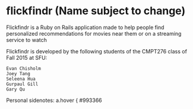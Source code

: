 # flickfindr  (Name subject to change)
Flickfindr is a Ruby on Rails application made to help people find personalized recommendations for movies near them or on a streaming service to watch

Flickfindr is developed by the following students of the CMPT276 class of Fall 2015 at SFU:

	Evan Chisholm
	Joey Tang
	Seleena Hua
	Gurpaul Gill
	Gary Qu
	
	
	
	
	
Personal sidenotes:
a.hover { #993366